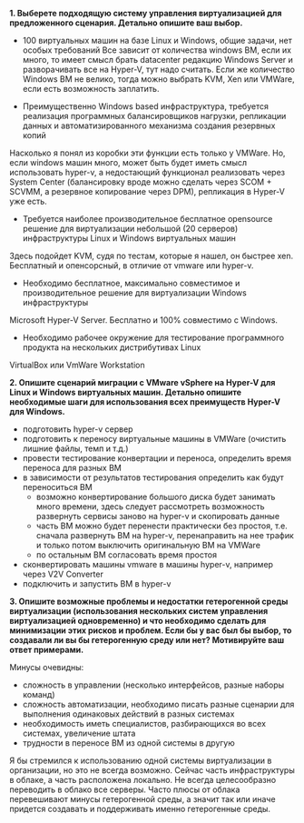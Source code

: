 **1. Выберете подходящую систему управления виртуализацией для предложенного сценария. Детально опишите ваш выбор.**  

* 100 виртуальных машин на базе Linux и Windows, общие задачи, нет особых требований 
Все зависит от количества windows ВМ, если их много, то имеет смысл брать datacenter редакцию Windows Server и разворачивать все на Hyper-V, тут надо считать. 
Если же количество Windows ВМ не велико, тогда можно выбрать KVM, Xen или VMWare, если есть возможность заплатить.  

* Преимущественно Windows based инфраструктура, требуется реализация программных балансировщиков нагрузки, репликации данных и автоматизированного механизма создания резервных копий  

Насколько я понял из коробки эти функции есть только у VMWare. Но, если windows машин много, может быть будет иметь смысл использовать hyper-v, а недостающий функционал реализовать через System Center (балансировку вроде можно сделать через SCOM + SCVMM, а резервное копирование через DPM), репликация в Hyper-V уже есть.   

* Требуется наиболее производительное бесплатное opensource решение для виртуализации небольшой (20 серверов) инфраструктуры Linux и Windows виртуальных машин  

Здесь подойдет KVM, судя по тестам, которые я нашел, он быстрее xen. Бесплатный и опенсорсный, в отличие от vmware или hyper-v.  

* Необходимо бесплатное, максимально совместимое и производительное решение для виртуализации Windows инфраструктуры  

Microsoft Hyper-V Server. Бесплатно и 100% совместимо с Windows.  

* Необходимо рабочее окружение для тестирование программного продукта на нескольких дистрибутивах Linux  

VirtualBox или VmWare Workstation

**2. Опишите сценарий миграции с VMware vSphere на Hyper-V для Linux и Windows виртуальных машин. Детально опишите необходимые шаги для использования всех преимуществ Hyper-V для Windows.**  

* подготовить hyper-v сервер
* подготовить к переносу виртуальные машины в VMWare (очистить лишние файлы, темп и т.д.)
* провести тестирование конвертации и переноса, определить время переноса для разных ВМ
* в зависимости от результатов тестирования определить как будут переноситься ВМ
  * возможно конвертирование большого диска будет занимать много времени, здесь следует рассмотреть возможность развернуть сервисы заново на hyper-v и скопировать данные  
  * часть ВМ можно будет перенести практически без простоя, т.е. сначала развернуть ВМ на hyper-v, перенаправить на нее трафик и только потом выключить оригинальную ВМ на VMWare 
  * по остальным ВМ согласовать время простоя 
* сконвертировать машины vmware в машины hyper-v, например через V2V Converter
* подключить и запустить ВМ в hyper-v  

**3. Опишите возможные проблемы и недостатки гетерогенной среды виртуализации (использования нескольких систем управления виртуализацией одновременно) и что необходимо сделать для минимизации этих рисков и проблем. Если бы у вас был бы выбор, то создавали ли вы бы гетерогенную среду или нет? Мотивируйте ваш ответ примерами.**  

Минусы очевидны:
* сложность в управлении (несколько интерфейсов, разные наборы команд)
* сложность автоматизации, необходимо писать разные сценарии для выполнения одинаковых действий в разных системах
* необходимость иметь специалистов, разбирающихся во всех системах, увеличение штата
* трудности в переносе ВМ из одной системы в другую

Я бы стремился к использованию одной системы виртуализации в организации, но это не всегда возможно. Сейчас часть инфраструктуры в облаке, а часть расположена локально. Не всегда целесообразно переводить в облако все серверы. Часто плюсы от облака перевешивают минусы гетерогенной среды, а значит так или иначе придется создавать и поддерживать именно гетерогенные среды.
